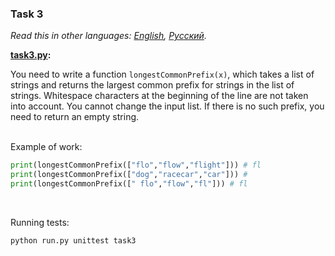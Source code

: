 ### Task 3

*Read this in other languages: [English](README.md), [Русский](README.ru.md).*

<b> [task3.py](./task3.py): </b><br>

You need to write a function `longestCommonPrefix(x)`, which takes a list of strings and returns
the largest common prefix for strings in the list of strings. Whitespace characters at the beginning of
the line are not taken into account. You cannot change the input list. If there is no such prefix, you need
to return an empty string. <br><br>

Example of work:
```python
print(longestCommonPrefix(["flo","flow","flight"])) # fl
print(longestCommonPrefix(["dog","racecar","car"])) #
print(longestCommonPrefix([" flo","flow","fl"])) # fl
```
<br>

Running tests:
```bash
python run.py unittest task3
```